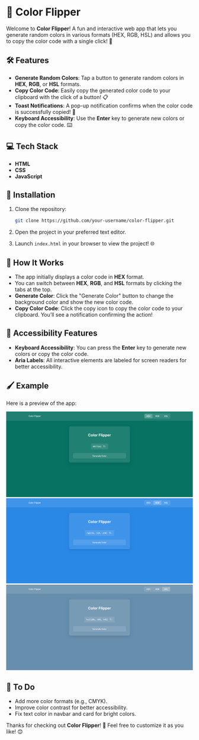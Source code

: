 # 🎨 Color Flipper

Welcome to **Color Flipper**! A fun and interactive web app that lets you generate random colors in various formats (HEX, RGB, HSL) and allows you to copy the color code with a single click! 🚀

## 🛠️ Features

- **Generate Random Colors**: Tap a button to generate random colors in **HEX**, **RGB**, or **HSL** formats.
- **Copy Color Code**: Easily copy the generated color code to your clipboard with the click of a button! 📋
- **Toast Notifications**: A pop-up notification confirms when the color code is successfully copied! 🎉
- **Keyboard Accessibility**: Use the **Enter** key to generate new colors or copy the color code. ⌨️

## 💻 Tech Stack

- **HTML**
- **CSS**
- **JavaScript**

## 🔨 Installation

1. Clone the repository:
   ```bash
   git clone https://github.com/your-username/color-flipper.git
   ```
2. Open the project in your preferred text editor.

3. Launch `index.html` in your browser to view the project! 🌐

## 📄 How It Works

- The app initially displays a color code in **HEX** format.
- You can switch between **HEX**, **RGB**, and **HSL** formats by clicking the tabs at the top.
- **Generate Color**: Click the "Generate Color" button to change the background color and show the new color code.
- **Copy Color Code**: Click the copy icon to copy the color code to your clipboard. You’ll see a notification confirming the action!

## 🔑 Accessibility Features

- **Keyboard Accessibility**: You can press the **Enter** key to generate new colors or copy the color code.
- **Aria Labels**: All interactive elements are labeled for screen readers for better accessibility.

## 🖌️ Example

Here is a preview of the app:

![Preview Color Flipper App](images/hex.png)
![Preview Color Flipper App](images/rgb.png)
![Preview Color Flipper App](images/hsl.png)

## 📅 To Do

- Add more color formats (e.g., CMYK).
- Improve color contrast for better accessibility.
- Fix text color in navbar and card for bright colors.

Thanks for checking out **Color Flipper**! 🎉 Feel free to customize it as you like! 😊
